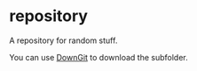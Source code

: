 # repository
A repository for random stuff.

You can use [DownGit](https://minhaskamal.github.io/DownGit/#/home) to download the subfolder.
